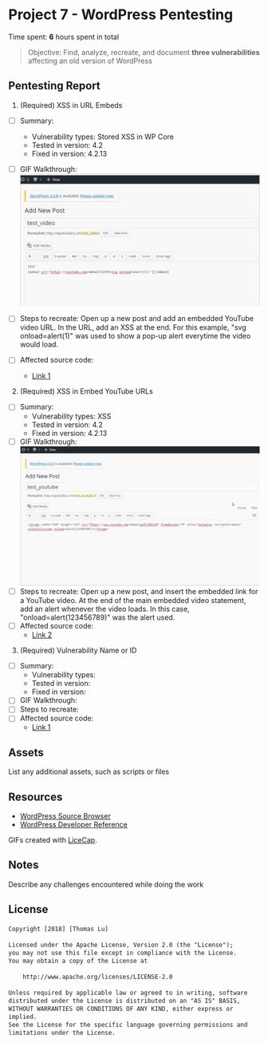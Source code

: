 # Project 7 - WordPress Pentesting
Time spent: **6** hours spent in total

> Objective: Find, analyze, recreate, and document **three vulnerabilities** affecting an old version of WordPress

## Pentesting Report
1. (Required) XSS in URL Embeds
  - [ ] Summary: 
    - Vulnerability types: Stored XSS in WP Core
    - Tested in version: 4.2
    - Fixed in version: 4.2.13
  - [ ] GIF Walkthrough: <img src="pro7_1.gif" width="800">
  - [ ] Steps to recreate: Open up a new post and add an embedded YouTube video URL. In the URL, add an XSS at the end. For this example, "svg onload=alert(1)" was used to show a pop-up alert everytime the video would load. 
  
  - [ ] Affected source code:
    - [Link 1](https://github.com/WordPress/WordPress/commit/419c8d97ce8df7d5004ee0b566bc5e095f0a6ca8)
    
2. (Required) XSS in Embed YouTube URLs
  - [ ] Summary: 
    - Vulnerability types: XSS
    - Tested in version: 4.2
    - Fixed in version: 4.2.13
  - [ ] GIF Walkthrough: <img src="pro7_2.gif" width="800">
  - [ ] Steps to recreate: Open up a new post, and insert the embedded link for a YouTube video. At the end of the main embedded video statement, add an alert whenever the video loads. In this case, "onload=alert(123456789)" was the alert used. 
  - [ ] Affected source code:
    - [Link 2](https://core.trac.wordpress.org/browser/tags/version/src/source_file.php)

3. (Required) Vulnerability Name or ID
  - [ ] Summary: 
    - Vulnerability types:
    - Tested in version:
    - Fixed in version: 
  - [ ] GIF Walkthrough: 
  - [ ] Steps to recreate: 
  - [ ] Affected source code:
    - [Link 1](https://core.trac.wordpress.org/browser/tags/version/src/source_file.php)

## Assets

List any additional assets, such as scripts or files

## Resources

- [WordPress Source Browser](https://core.trac.wordpress.org/browser/)
- [WordPress Developer Reference](https://developer.wordpress.org/reference/)

GIFs created with [LiceCap](http://www.cockos.com/licecap/).

## Notes

Describe any challenges encountered while doing the work

## License

    Copyright [2018] [Thomas Lu]

    Licensed under the Apache License, Version 2.0 (the "License");
    you may not use this file except in compliance with the License.
    You may obtain a copy of the License at

        http://www.apache.org/licenses/LICENSE-2.0

    Unless required by applicable law or agreed to in writing, software
    distributed under the License is distributed on an "AS IS" BASIS,
    WITHOUT WARRANTIES OR CONDITIONS OF ANY KIND, either express or implied.
    See the License for the specific language governing permissions and
    limitations under the License.
